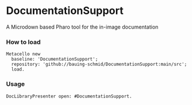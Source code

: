 # DocumentationSupport
A Microdown based Pharo tool for the in-image documentation

### How to load

```smalltalk
Metacello new
  baseline: 'DocumentationSupport';
  repository: 'github://bauing-schmid/DocumentationSupport:main/src';
  load.
```

### Usage

```smalltalk
DocLibraryPresenter open: #DocumentationSupport.
```
